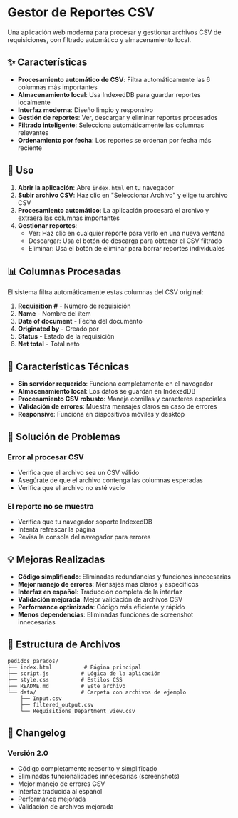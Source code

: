 # Gestor de Reportes CSV

Una aplicación web moderna para procesar y gestionar archivos CSV de requisiciones, con filtrado automático y almacenamiento local.

## ✨ Características

- **Procesamiento automático de CSV**: Filtra automáticamente las 6 columnas más importantes
- **Almacenamiento local**: Usa IndexedDB para guardar reportes localmente
- **Interfaz moderna**: Diseño limpio y responsivo
- **Gestión de reportes**: Ver, descargar y eliminar reportes procesados
- **Filtrado inteligente**: Selecciona automáticamente las columnas relevantes
- **Ordenamiento por fecha**: Los reportes se ordenan por fecha más reciente

## 🚀 Uso

1. **Abrir la aplicación**: Abre `index.html` en tu navegador
2. **Subir archivo CSV**: Haz clic en "Seleccionar Archivo" y elige tu archivo CSV
3. **Procesamiento automático**: La aplicación procesará el archivo y extraerá las columnas importantes
4. **Gestionar reportes**: 
   - Ver: Haz clic en cualquier reporte para verlo en una nueva ventana
   - Descargar: Usa el botón de descarga para obtener el CSV filtrado
   - Eliminar: Usa el botón de eliminar para borrar reportes individuales

## 📊 Columnas Procesadas

El sistema filtra automáticamente estas columnas del CSV original:
1. **Requisition #** - Número de requisición
2. **Name** - Nombre del ítem
3. **Date of document** - Fecha del documento
4. **Originated by** - Creado por
5. **Status** - Estado de la requisición
6. **Net total** - Total neto

## 🔧 Características Técnicas

- **Sin servidor requerido**: Funciona completamente en el navegador
- **Almacenamiento local**: Los datos se guardan en IndexedDB
- **Procesamiento CSV robusto**: Maneja comillas y caracteres especiales
- **Validación de errores**: Muestra mensajes claros en caso de errores
- **Responsive**: Funciona en dispositivos móviles y desktop

## 🐛 Solución de Problemas

### Error al procesar CSV
- Verifica que el archivo sea un CSV válido
- Asegúrate de que el archivo contenga las columnas esperadas
- Verifica que el archivo no esté vacío

### El reporte no se muestra
- Verifica que tu navegador soporte IndexedDB
- Intenta refrescar la página
- Revisa la consola del navegador para errores

## 💡 Mejoras Realizadas

- **Código simplificado**: Eliminadas redundancias y funciones innecesarias
- **Mejor manejo de errores**: Mensajes más claros y específicos
- **Interfaz en español**: Traducción completa de la interfaz
- **Validación mejorada**: Mejor validación de archivos CSV
- **Performance optimizada**: Código más eficiente y rápido
- **Menos dependencias**: Eliminadas funciones de screenshot innecesarias

## 📝 Estructura de Archivos

```
pedidos_parados/
├── index.html          # Página principal
├── script.js          # Lógica de la aplicación
├── style.css          # Estilos CSS
├── README.md          # Este archivo
└── data/              # Carpeta con archivos de ejemplo
    ├── Input.csv
    ├── filtered_output.csv
    └── Requisitions_Department_view.csv
```

## 🔄 Changelog

### Versión 2.0
- Código completamente reescrito y simplificado
- Eliminadas funcionalidades innecesarias (screenshots)
- Mejor manejo de errores CSV
- Interfaz traducida al español
- Performance mejorada
- Validación de archivos mejorada
